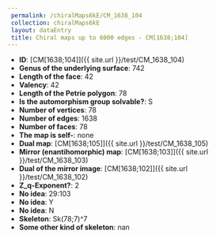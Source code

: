 ```yaml
--- 
 permalink: /chiralMaps6kE/CM_1638_104 
 collection: chiralMaps6kE
 layout: dataEntry
 title: Chiral maps up to 6000 edges - CM[1638;104]
---
```


- **ID**: [CM[1638;104]]({{ site.url }}/test/CM_1638_104)
- **Genus of the underlying surface**: 742
- **Length of the face**: 42
- **Valency**: 42
- **Length of the Petrie polygon**: 78
- **Is the automorphism group solvable?**: S
- **Number of vertices**: 78
- **Number of edges**: 1638
- **Number of faces**: 78
- **The map is self-**: none
- **Dual map**: [CM[1638;105]]({{ site.url }}/test/CM_1638_105)
- **Mirror (enantihomorphic) map**: [CM[1638;103]]({{ site.url }}/test/CM_1638_103)
- **Dual of the mirror image**: [CM[1638;102]]({{ site.url }}/test/CM_1638_102)
- **Z_q-Exponent?**: 2
- **No idea**:  29:103
- **No idea**: Y
- **No idea**: N
- **Skeleton**: Sk(78;7)^7
- **Some other kind of skeleton**: nan
